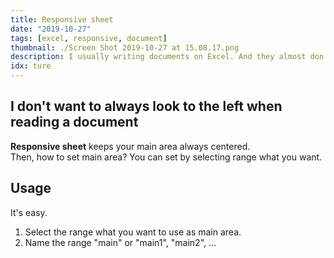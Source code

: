 ```yaml
---
title: Responsive sheet
date: "2019-10-27"
tags: [excel, responsive, document]
thumbnail: ./Screen Shot 2019-10-27 at 15.08.17.png
description: I usually writing documents on Excel. And they almost don't fill the width of sheet. So, I made this.
idx: ture
---
```


## I don't want to always look to the left when reading a document

**Responsive sheet** keeps your main area always centered.  
Then, how to set main area? You can set by selecting range what you want.

## Usage

It's easy.

1. Select the range what you want to use as main area.
2. Name the range "main" or "main1", "main2", ...
